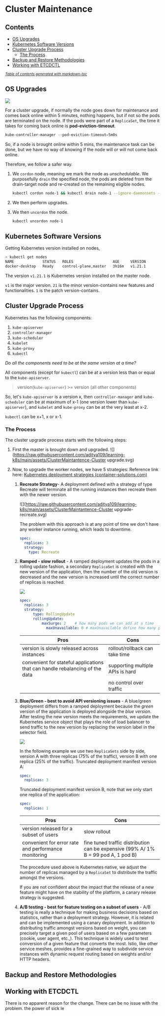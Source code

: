 # Cluster Maintenance

## Contents

- [OS Upgrades](#os-upgrades)
- [Kubernetes Software Versions](#kubernetes-software-versions)
- [Cluster Upgrade Process](#cluster-upgrade-process)
  * [The Process](#the-process)
- [Backup and Restore Methodologies](#backup-and-restore-methodologies)
- [Working with ETCDCTL](#working-with-etcdctl)

<small><i><a href='http://ecotrust-canada.github.io/markdown-toc/'>Table of contents generated with markdown-toc</a></i></small>

## OS Upgrades

![](https://raw.githubusercontent.com/aditya109/learning-k8s/main/assets/ClusterMaintantence.svg)

For a cluster upgrade, if normally the node goes down for maintenance and comes back online within 5 minutes, nothing happens, but if not so the pods are terminated on the node. If the pods were part of a `ReplicaSet`, the time it takes for coming back online is **pod-eviction-timeout**.

```powershell
kube-controller-manager --pod-eviction-timeout=5m0s
```

So, if a node is brought online within 5 mins, the maintenance task can be done, but we have no way of knowing if the node will or will not come back online.

Therefore, we follow a safer way. 

1. We `cordon` node, meaning we mark the node as *unschedulable*. We purposefully `drain` the specified node, the pods are deleted from the drain-target node and re-created on the remaining eligible nodes.

   ```bash
   kubectl cordon node-1 && kubectl drain node-1 --ignore-daemonsets --force --delete-emptydir-data
   ```

2. We then perform upgrades.

3. We then `uncordon` the node.

   ```bash
   kubectl uncordon node-1
   ```

## Kubernetes Software Versions

Getting Kubernetes version installed on nodes,

```bash
> kubectl get nodes
NAME             STATUS   ROLES                  AGE     VERSION
docker-desktop   Ready    control-plane,master   3h16m   v1.21.1
```

The version `v1.21.1` is Kubernetes version installed on the master node.

`v1` is the major version.
`21` is the minor version-contains new features and functionalities.
`1` is the patch version-contains.

## Cluster Upgrade Process

Kubernetes has the following components:

1. `kube-apiserver`
2. `controller-manager`
3. `kube-scheduler`
4. `kubelet`
5. `kube-proxy`
6. `kubectl`

*Do all the components need to be at the same version at a time?*

All components (except for `kubectl`) can be at a version less than or equal to the `kube-apiserver`.

> version(`kube-apiserver`) >= version (all other components)

So, let's `kube-apiserver` is a version x, then `controller-manager` and `kube-scheduler` can be at maximum of x-1 (one version lower than `kube-apiserver`), and  `kubelet` and `kube-proxy` can be at the very least at x-2.

`kubectl` can be x+1, x or x-1.

### The Process

The cluster upgrade process starts with the following steps:

1. First the master is brought down and upgraded.
   ![](https://raw.githubusercontent.com/aditya109/learning-k8s/main/assets/ClusterMaintantence-Cluster upgrade.svg)

2. Now, to upgrade the worker nodes, we have 5 strategies:
   Reference link here: [Kubernetes deployment strategies (container-solutions.com)](https://blog.container-solutions.com/kubernetes-deployment-strategies)
   
   1. **Recreate Strategy**- A deployment defined with a strategy of type Recreate will terminate all the running instances then recreate them with the newer version.
   
      ![](https://raw.githubusercontent.com/aditya109/learning-k8s/main/assets/ClusterMaintantence-Cluster upgrade-recreate.svg)
   
      The problem with this approach is at any point of time we don't have any worker instance running, which leads to downtime.
   
      ```yaml
      spec:
        replicas: 3
        strategy:
          type: Recreate
      ```
   
   2. **Ramped - slow rollout** - A ramped deployment updates the pods in a rolling update fashion, a secondary `ReplicaSet` is created with the new version of the application, then the number of the old version is decreased and the new version is increased until the correct number of replicas is reached.
   
      ![](https://raw.githubusercontent.com/aditya109/learning-k8s/main/assets/Ramped-slow%20rollout.svg)
   
      ```yaml
      spec:
      	replicas: 3
      	strategy:
      		type: RollingUpdate
      		rollingUpdate:
      			maxSurge: 2    # how many pods we can add at a time
                  maxUnavailable: 0	# maxUnavailable define how many pods can be unavailable during the rolling update
      ```
   
      | Pros                                                         | Cons                             |
      | ------------------------------------------------------------ | -------------------------------- |
      | version is slowly released across instances                  | rollout/rollback can take time   |
      | convenient for stateful applications that can handle rebalancing of the data | supporting multiple APIs is hard |
      |                                                              | no control over traffic          |
   
   3. **Blue/Green - best to avoid API versioning issues** - A blue/green deployment differs from a ramped deployment because the *green* version of the application is deployed alongside the *blue version*. After testing the new version meets the requirements, we update the Kubernetes service object that plays the role of load balancer to send traffic to the new version by replacing the version label in the selector field.
   
      ![](https://raw.githubusercontent.com/aditya109/learning-k8s/main/assets/strategy-Canary.svg)
   
      In the following example we use two `ReplicaSets` side by side, version A with three replicas (75% of the traffic), version B with one replica (25% of the traffic).
      Truncated deployment manifest version A:
   
      ```yaml
      spec:
        replicas: 3
      ```
   
      Truncated deployment manifest version B, note that we only start one replica of the application:
   
      ```yaml
      spec:
        replicas: 1
      ```
   
      | Pros                                                 | Cons                                                         |
      | ---------------------------------------------------- | ------------------------------------------------------------ |
      | version released for a subset of users               | slow rollout                                                 |
      | convenient for error rate and performance monitoring | fine tuned traffic distribution can be expensive (99% A/ 1% B = 99 pod A, 1 pod B) |
   
      The procedure used above is Kubernetes native, we adjust the number of replicas managed by a `ReplicaSet` to distribute the traffic amongst the versions.
   
      If you are not confident about the impact that the release of a new feature might have on the stability of the platform, a canary release strategy is suggested.
   
   4. **A/B testing  - best for feature testing on a subset of users** - A/B testing is really a technique for making business decisions based on statistics, rather than a deployment strategy. However, it is related and can be implemented using a canary deployment.
      In addition to distributing traffic amongst versions based on weight, you can precisely target a given pool of users based on a few parameters (cookie, user agent, etc.,). This technique is widely used to test conversion of a given feature that converts the most.
      Istio, like other service meshes, provides a fine-grained way to subdivide service instances with dynamic request routing  based on weights and/or HTTP headers.
      ![]()


## Backup and Restore Methodologies

## Working with ETCDCTL

There is no apparent reason for the change. There can be no issue with the problem. the power of sick le 



























